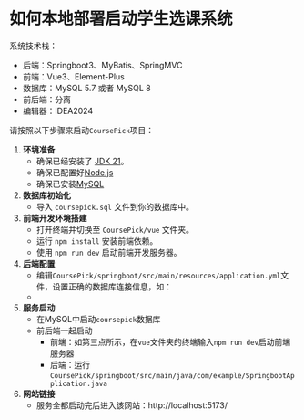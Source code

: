 # 如何本地部署启动学生选课系统

系统技术栈：

- 后端：Springboot3、MyBatis、SpringMVC 
- 前端：Vue3、Element-Plus 
- 数据库：MySQL 5.7 或者 MySQL 8 
- 前后端：分离 
- 编辑器：IDEA2024

请按照以下步骤来启动`CoursePick`项目：

1. **环境准备**
   - 确保已经安装了 [JDK 21](https://www.oracle.com/java/technologies/downloads/#jdk21-windows)。
   - 确保已配置好[Node.js](https://nodejs.org/en/download/)
   - 确保已安装[MySQL](https://www.mysql.com/downloads/)
2. **数据库初始化**
   - 导入 `coursepick.sql` 文件到你的数据库中。
3. **前端开发环境搭建**
   - 打开终端并切换至 `CoursePick/vue` 文件夹。
   - 运行 `npm install` 安装前端依赖。
   - 使用 `npm run dev` 启动前端开发服务器。
4. **后端配置**
   - 编辑`CoursePick/springboot/src/main/resources/application.yml`文件，设置正确的数据库连接信息，如：
   - 
5. **服务启动**
   - 在MySQL中启动`coursepick`数据库
   - 前后端一起启动
     - 前端：如第三点所示，在`vue`文件夹的终端输入`npm run dev`启动前端服务器
     - 后端：运行`CoursePick/springboot/src/main/java/com/example/SpringbootApplication.java`
6. **网站链接**
   - 服务全都启动完后进入该网站：http://localhost:5173/

